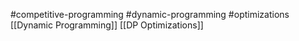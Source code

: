 #competitive-programming #dynamic-programming #optimizations 
[[Dynamic Programming]]
[[DP Optimizations]]